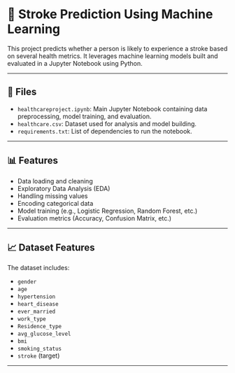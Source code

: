 # 🧠 Stroke Prediction Using Machine Learning

This project predicts whether a person is likely to experience a stroke based on several health metrics. It leverages machine learning models built and evaluated in a Jupyter Notebook using Python.

---

## 📁 Files
- `healthcareproject.ipynb`: Main Jupyter Notebook containing data preprocessing, model training, and evaluation.
- `healthcare.csv`: Dataset used for analysis and model building.
- `requirements.txt`: List of dependencies to run the notebook.

---

## 📊 Features
- Data loading and cleaning
- Exploratory Data Analysis (EDA)
- Handling missing values
- Encoding categorical data
- Model training (e.g., Logistic Regression, Random Forest, etc.)
- Evaluation metrics (Accuracy, Confusion Matrix, etc.)

---

## 📈 Dataset Features
The dataset includes:
- `gender`
- `age`
- `hypertension`
- `heart_disease`
- `ever_married`
- `work_type`
- `Residence_type`
- `avg_glucose_level`
- `bmi`
- `smoking_status`
- `stroke` (target)

---
